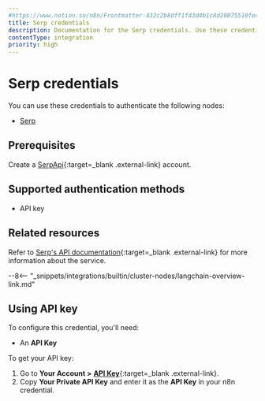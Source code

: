 ```yaml
---
#https://www.notion.so/n8n/Frontmatter-432c2b8dff1f43d4b1c8d20075510fe4
title: Serp credentials
description: Documentation for the Serp credentials. Use these credentials to authenticate Serp in n8n, a workflow automation platform.
contentType: integration
priority: high
---
```


# Serp credentials

You can use these credentials to authenticate the following nodes:

* [Serp](/integrations/builtin/cluster-nodes/sub-nodes/n8n-nodes-langchain.toolserpapi/)

## Prerequisites

Create a [SerpApi](https://serpapi.com/){:target=_blank .external-link} account.

## Supported authentication methods

- API key

## Related resources

Refer to [Serp's API documentation](https://serpapi.com/search-api){:target=_blank .external-link} for more information about the service.

--8<-- "_snippets/integrations/builtin/cluster-nodes/langchain-overview-link.md"

## Using API key

To configure this credential, you'll need:

- An **API Key**

To get your API key:

1. Go to **Your Account >** [**API Key**](https://serpapi.com/manage-api-key){:target=_blank .external-link}.
2. Copy **Your Private API Key** and enter it as the **API Key** in your n8n credential.
